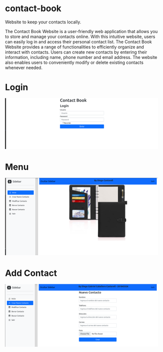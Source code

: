 # contact-book
Website to keep your contacts locally.

The Contact Book Website is a user-friendly web application that allows you to store and manage your contacts online. With this intuitive website, users can easily log in and access their personal contact list. The Contact Book Website provides a range of functionalities to efficiently organize and interact with contacts. Users can create new contacts by entering their information, including name, phone number and  email address. The website also enables users to conveniently modify or delete existing contacts whenever needed.

# Login
![contact-book-login](readmeFiles/contact-book0.png)

# Menu

![contact-book-menu](readmeFiles/contact-book1.png)

# Add Contact

![contact-book-add](readmeFiles/contact-book3.png)
